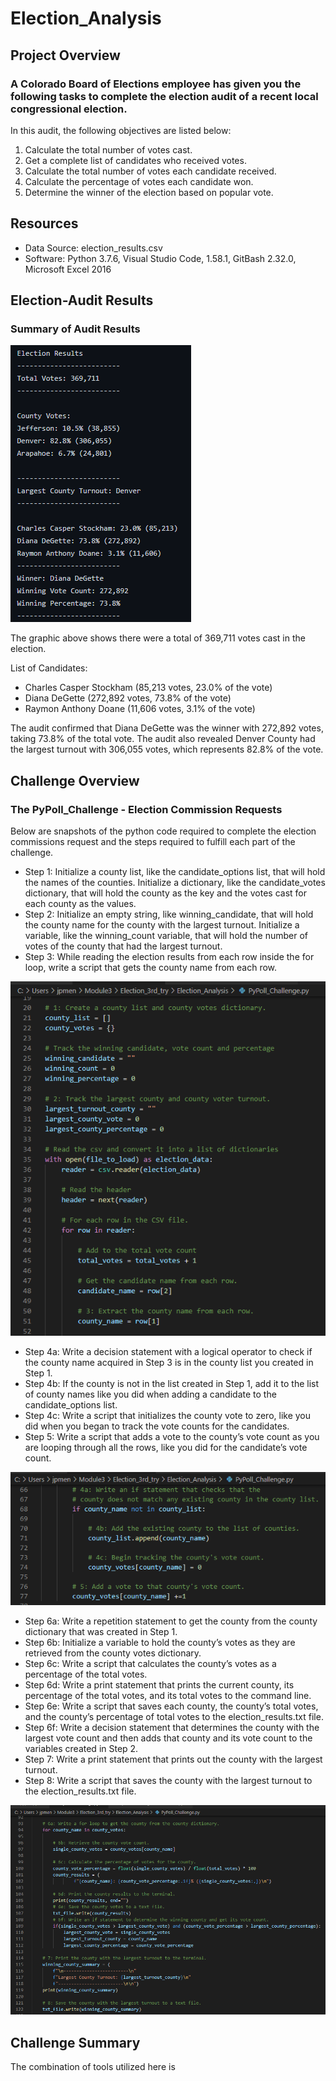 # Election_Analysis
## Project Overview

### A Colorado Board of Elections employee has given you the following tasks to complete the election audit of a recent local congressional election.
In this audit, the following objectives are listed below:
1. Calculate the total number of votes cast.
2. Get a complete list of candidates who received votes.
3. Calculate the total number of votes each candidate received.
4. Calculate the percentage of votes each candidate won.
5. Determine the winner of the election based on popular vote.

## Resources
- Data Source: election_results.csv
- Software: Python 3.7.6, Visual Studio Code, 1.58.1, GitBash 2.32.0, Microsoft Excel 2016
## Election-Audit Results

### Summary of Audit Results
![Election_Results_Final.png](Election_Results_Final.png)

The graphic above shows there were a total of 369,711 votes cast in the election.  

List of Candidates:
- Charles Casper Stockham (85,213 votes, 23.0% of the vote)
- Diana DeGette (272,892 votes, 73.8% of the vote)
- Raymon Anthony Doane (11,606 votes, 3.1% of the vote)

The audit confirmed that Diana DeGette was the winner with 272,892 votes, taking 73.8% of the total vote.  The audit also revealed Denver County had the largest turnout with 306,055 votes, which represents 82.8% of the vote.

## Challenge Overview
### The PyPoll_Challenge - Election Commission Requests
Below are snapshots of the python code required to complete the election commissions request and the steps required to fulfill each part of the challenge.

- Step 1:  Initialize a county list, like the candidate_options list, that will hold the names of the counties.
Initialize a dictionary, like the candidate_votes dictionary, that will hold the county as the key and the votes cast for each county as the values.
- Step 2:  Initialize an empty string, like winning_candidate, that will hold the county name for the county with the largest turnout.
Initialize a variable, like the winning_count variable, that will hold the number of votes of the county that had the largest turnout.
- Step 3:  While reading the election results from each row inside the for loop, write a script that gets the county name from each row.

![Questions1_3_PyPoll_Challenge_Answers](Questions1_3_PyPoll_Challenge_Answers.png)

- Step 4a:  Write a decision statement with a logical operator to check if the county name acquired in Step 3 is in the county list you created in Step 1.
- Step 4b:  If the county is not in the list created in Step 1, add it to the list of county names like you did when adding a candidate to the candidate_options list.
- Step 4c:  Write a script that initializes the county vote to zero, like you did when you began to track the vote counts for the candidates.
- Step 5:  Write a script that adds a vote to the county’s vote count as you are looping through all the rows, like you did for the candidate’s vote count.

![Questions4_5_PyPoll_Challenge_Answers](Questions4_5_PyPoll_Challenge_Answers.png)

- Step 6a:  Write a repetition statement to get the county from the county dictionary that was created in Step 1.
- Step 6b:  Initialize a variable to hold the county’s votes as they are retrieved from the county votes dictionary.
- Step 6c:  Write a script that calculates the county’s votes as a percentage of the total votes.
- Step 6d:  Write a print statement that prints the current county, its percentage of the total votes, and its total votes to the command line.
- Step 6e:  Write a script that saves each county, the county’s total votes, and the county’s percentage of total votes to the election_results.txt file.
- Step 6f:  Write a decision statement that determines the county with the largest vote count and then adds that county and its vote count to the variables created in Step 2.
- Step 7:  Write a print statement that prints out the county with the largest turnout.
- Step 8:  Write a script that saves the county with the largest turnout to the election_results.txt file.

![Questions6_8_PyPoll_Challenge_Answers](Questions6_8_PyPoll_Challenge_Answers.png)

## Challenge Summary
The combination of tools utilized here is 
